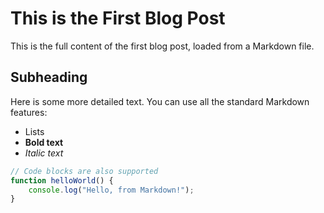 # This is the First Blog Post

This is the full content of the first blog post, loaded from a Markdown file.

## Subheading

Here is some more detailed text. You can use all the standard Markdown features:

- Lists
- **Bold text**
- *Italic text*

```javascript
// Code blocks are also supported
function helloWorld() {
    console.log("Hello, from Markdown!");
}
```

